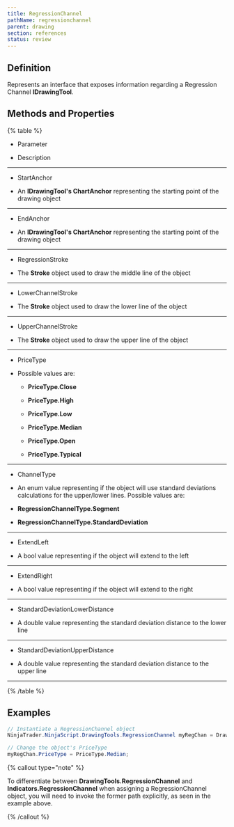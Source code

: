 ```yaml
---
title: RegressionChannel
pathName: regressionchannel
parent: drawing
section: references
status: review
---
```


## Definition

Represents an interface that exposes information regarding a Regression Channel **IDrawingTool**.

## Methods and Properties

{% table %}

* Parameter

* Description

---

* StartAnchor

* An **IDrawingTool's ChartAnchor** representing the starting point of the drawing object

---

* EndAnchor

* An **IDrawingTool's ChartAnchor** representing the starting point of the drawing object

---

* RegressionStroke

* The **Stroke** object used to draw the middle line of the object

---

* LowerChannelStroke

* The **Stroke** object used to draw the lower line of the object

---

* UpperChannelStroke

* The **Stroke** object used to draw the upper line of the object

---

* PriceType

* Possible values are:

  * **PriceType.Close**

  * **PriceType.High**

  * **PriceType.Low**

  * **PriceType.Median**

  * **PriceType.Open**

  * **PriceType.Typical**

---

* ChannelType

* An enum value representing if the object will use standard deviations calculations for the upper/lower lines. Possible values are:

* **RegressionChannelType.Segment**

* **RegressionChannelType.StandardDeviation**

---

* ExtendLeft

* A bool value representing if the object will extend to the left

---

* ExtendRight

* A bool value representing if the object will extend to the right

---

* StandardDeviationLowerDistance

* A double value representing the standard deviation distance to the lower line

---

* StandardDeviationUpperDistance

* A double value representing the standard deviation distance to the upper line

---

{% /table %}

## Examples

```csharp
// Instantiate a RegressionChannel object
NinjaTrader.NinjaScript.DrawingTools.RegressionChannel myRegChan = Draw.RegressionChannel(this, "tag1", 10, 0, Brushes.Blue);

// Change the object's PriceType
myRegChan.PriceType = PriceType.Median;
```

{% callout type="note" %}

To differentiate between **DrawingTools.RegressionChannel** and **Indicators.RegressionChannel** when assigning a RegressionChannel object, you will need to invoke the former path explicitly, as seen in the example above.

{% /callout %}
